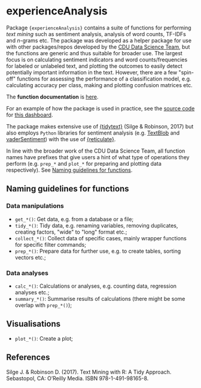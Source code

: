 # experienceAnalysis

Package `{experienceAnalysis}` contains a suite of functions for performing 
_text mining_ such as sentiment analysis, analysis of word counts, TF-IDFs and 
_n_-grams etc. The package was  developed as a helper package for use with other 
packages/repos developed by
the [CDU Data Science Team](https://github.com/CDU-data-science-team), but the 
functions are generic and thus suitable for broader use. The largest focus is 
on calculating sentiment indicators and word counts/frequencies for labeled or unlabeled text,
and plotting the outcomes to easily detect potentially important information in
the text. However, there are a few "spin-off" functions for assessing the 
performance of a classification model, e.g. calculating accuracy per class, making
and plotting confusion matrices etc.

The **function documentation** is [here](https://cdu-data-science-team.github.io/experienceAnalysis/).

For an example of how the package is used in practice, see the 
[source code](https://github.com/CDU-data-science-team/pxtextminingdashboard) 
for [this  dashboard](https://involve.nottshc.nhs.uk:8443/text_mining_dashboard/).

The package makes extensive use of [{tidytext}](https://www.tidytextmining.com/index.html) 
(Silge & Robinson, 2017) but also employs `Python` libraries for sentiment 
analysis (e.g. [TextBlob](https://textblob.readthedocs.io/en/dev/) and [vaderSentiment](https://github.com/cjhutto/vaderSentiment)) with the use 
of [{reticulate}](https://rstudio.github.io/reticulate/).

In line with the broader work of the CDU Data Science Team, all function names
have prefixes that give users a hint of what type of operations they perform 
(e.g. `prep_*` and `plot_*` for preparing and plotting data respectively). 
See [Naming guidelines for functions](#naming-guidelines-for-functions).

## Naming guidelines for functions

### Data manipulations

-   `get_*()`: Get data, e.g. from a database or a file;
-   `tidy_*()`: Tidy data, e.g. renaming
    variables, removing duplicates, creating factors, "wide" to "long"
    format etc.;
-   `collect_*()`: Collect data of specific cases, mainly wrapper
    functions for specific filter commands;
-   `prep_*()`: Prepare data for further use, e.g. to create tables,
    sorting vectors etc.;

### Data analyses

-   `calc_*()`: Calculations or analyses, e.g. counting data, regression
    analyses etc.;
-   `summary_*()`: Summarise results of calculations (there might be
    some overlap with `prep_*()`);

## Visualisations

-   `plot_*()`: Create a plot;

## References
Silge J. & Robinson D. (2017). Text Mining with R: A Tidy Approach. Sebastopol, CA: 
O’Reilly Media. ISBN 978-1-491-98165-8.
